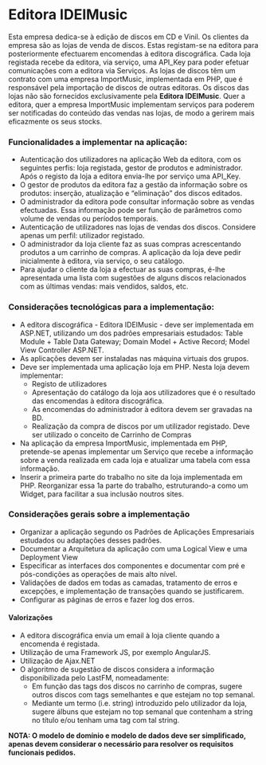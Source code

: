 Editora IDEIMusic
====================

Esta empresa dedica-se à edição de discos em CD e Vinil. Os clientes da empresa são as lojas de venda de discos. Estas registam-se na editora para posteriormente efectuarem encomendas à editora discográfica. Cada loja registada recebe da editora, via serviço, uma API_Key para poder efetuar comunicações com a editora via Serviços.
As lojas de discos têm um contrato com uma empresa ImportMusic, implementada em PHP, que é responsável pela importação de discos de outras editoras. Os discos das lojas não são fornecidos exclusivamente pela **Editora IDEIMusic**.
Quer a editora, quer a empresa ImportMusic implementam serviços para poderem ser notificadas do conteúdo das vendas nas lojas, de modo a gerirem mais eficazmente os seus stocks.

### Funcionalidades a implementar na aplicação:
* Autenticação dos utilizadores na aplicação Web da editora, com os seguintes perfis: loja registada, gestor de produtos e administrador. Após o registo da loja a editora envia-lhe por serviço uma API_Key.
* O gestor de produtos da editora faz a gestão da informação sobre os produtos: inserção, atualização e “eliminação” dos discos editados.
* O administrador da editora pode consultar informação sobre as vendas efectuadas. Essa informação pode ser função de parâmetros como volume de vendas ou períodos temporais.
* Autenticação de utilizadores nas lojas de vendas dos discos. Considere apenas um perfil: utilizador registado.
* O administrador da loja cliente faz as suas compras acrescentando produtos a um carrinho de compras. A aplicação da loja deve pedir inicialmente à editora, via serviço, o seu catálogo.
* Para ajudar o cliente da loja a efectuar as suas compras, é-lhe apresentada uma lista com sugestões de alguns discos relacionados com as últimas vendas: mais vendidos, saldos, etc.


### Considerações tecnológicas para a implementação:
* A editora discográfica - Editora IDEIMusic - deve ser implementada em ASP.NET, utilizando um dos padrões empresariais estudados: Table Module + Table Data Gateway; Domain Model + Active Record; Model View Controller ASP.NET.
* As aplicações devem ser instaladas nas máquina virtuais dos grupos.
* Deve ser implementada uma aplicação loja em PHP. Nesta loja devem implementar:
  * Registo de utilizadores
  * Apresentação do catálogo da loja aos utilizadores que é o resultado das
encomendas à editora discográfica.
  * As encomendas do administrador à editora devem ser gravadas na BD.
  * Realização da compra de discos por um utilizador registado. Deve ser utilizado o
conceito de Carrinho de Compras
* Na aplicação da empresa ImportMusic, implementada em PHP, pretende-se apenas
implementar um Serviço que recebe a informação sobre a venda realizada em cada loja
e atualizar uma tabela com essa informação.
* Inserir a primeira parte do trabalho no site da loja implementada em PHP. Reorganizar
essa 1a parte do trabalho, estruturando-a como um Widget, para facilitar a sua inclusão noutros sites.

### Considerações gerais sobre a implementação
* Organizar a aplicação segundo os Padrões de Aplicações Empresariais estudados ou adaptações desses padrões.
* Documentar a Arquitetura da aplicação com uma Logical View e uma Deployment View
* Especificar as interfaces dos componentes e documentar com pré e pós-condições as
operações de mais alto nível.
* Validações de dados em todas as camadas, tratamento de erros e excepções, e
implementação de transações quando se justificarem.
* Configurar as páginas de erros e fazer log dos erros.

#### Valorizações
* A editora discográfica envia um email à loja cliente quando a encomenda é registada.
* Utilização de uma Framework JS, por exemplo AngularJS.
* Utilização de Ajax.NET
* O algoritmo de sugestão de discos considera a informação disponibilizada pelo LastFM,
nomeadamente:
  * Em função das tags dos discos no carrinho de compras, sugere outros discos com
tags semelhantes e que estejam no top semanal.
  * Mediante um termo (i.e. string) introduzido pelo utilizador da loja, sugere álbuns
que estejam no top semanal que contenham a string no título e/ou tenham uma tag com tal string.

**NOTA: O modelo de domínio e modelo de dados deve ser simplificado, apenas devem considerar o necessário para resolver os requisitos funcionais pedidos.**

